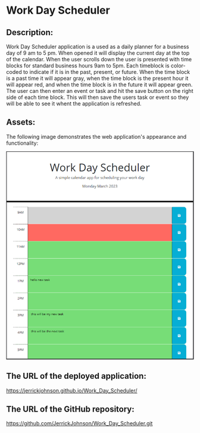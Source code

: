 # Work Day Scheduler

## Description:
Work Day Scheduler application is a used as a daily planner for a business day of 9 am to 5 pm. When
opened it will display the current day at the top of the calendar. When the user scrolls down the user is 
presented with time blocks for standard business hours 9am to 5pm. Each timeblock is color-coded to indicate if
it is in the past, present, or future. When the time block is a past time it will appear gray, when the time block 
is the present hour it will appear red, and when the time block is in the future it will appear green. The user can 
then enter an event or task and hit the save button on the right side of each time block. This will then save the 
users task or event so they will be able to see it whent the application is refreshed.  

## Assets:

The following image demonstrates the web application's appearance and functionality:

![Screenshot of Work Day Calendar](./assets/images/WorkDayCalpic.PNG)


## The URL of the deployed application:

https://jerrickjohnson.github.io/Work_Day_Scheduler/

## The URL of the GitHub repository:

https://github.com/JerrickJohnson/Work_Day_Scheduler.git